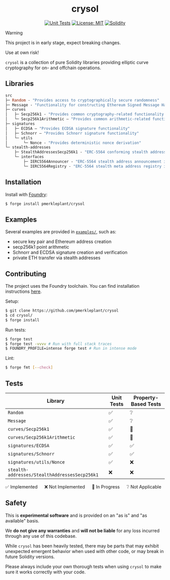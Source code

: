 <div align="center">

<h1>crysol</h1>

<a href="">[![Unit Tests][tests-shield]][tests-shield-url]</a>
<a href="">[![License: MIT][license-shield]][license-shield-url]</a>
<a href="">[![Solidity][solidity-shield]][solidity-shield-url]</a>

</div>

> [!WARNING]
>
> This project is in early stage, expect breaking changes.
>
> Use at own risk!

`crysol` is a collection of pure Solidity libraries providing elliptic curve cryptography for on- and offchain operations.

## Libraries

```ml
src
├─ Random - "Provides access to cryptographically secure randomness"
├─ Message - "Functionality for constructing Ethereum Signed Message Hashes"
├─ curves
│   ├─ Secp256k1 - "Provides common cryptography-related functionality for the secp256k1 elliptic curve"
│   └─ Secp256k1Arithmetic — "Provides common arithmetic-related functionality for the secp256k1 elliptic curve"
├─ signatures
│   ├─ ECDSA — "Provides ECDSA signature functionality"
│   ├─ Schnorr — "Provides Schnorr signature functionality"
│   └─ utils
│       └─ Nonce - "Provides deterministic nonce derivation"
└─ stealth-addresses
    ├─ StealthAddressesSecp256k1 - "ERC-5564 conforming stealth addresses for the secp256k1 curve"
    └─ interfaces
        ├─ IERC5564Announcer - "ERC-5564 stealth address announcement interface"
        └─ IERC5564Registry - "ERC-5564 stealth meta address registry interface"
```

## Installation

Install with [Foundry](https://getfoundry.sh/):

```bash
$ forge install pmerkleplant/crysol
```

## Examples

Several examples are provided in [`examples/`](./examples), such as:
- secure key pair and Ethereum address creation
- secp256k1 point arithmetic
- Schnorr and ECDSA signature creation and verification
- private ETH transfer via stealth addresses

## Contributing

The project uses the Foundry toolchain. You can find installation instructions [here](https://getfoundry.sh/).

Setup:

```bash
$ git clone https://github.com/pmerkleplant/crysol
$ cd crysol/
$ forge install
```

Run tests:

```bash
$ forge test
$ forge test -vvvv # Run with full stack traces
$ FOUNDRY_PROFILE=intense forge test # Run in intense mode
```

Lint:

```bash
$ forge fmt [--check]
```

## Tests

| **Library**                                   | **Unit Tests** | **Property-Based Tests** |
| --------------------------------------------- | -------------- | ------------------------ |
| `Random`                                      | ✅              | ❔                      |
| `Message`                                     | ✅              | ❔                      |
| `curves/Secp256k1`                            | ✅              | 🚧                      |
| `curves/Secp256k1Arithmetic`                  | ✅              | 🚧                      |
| `signatures/ECDSA`                            | ✅              | ✅                      |
| `signatures/Schnorr`                          | ✅              | ✅                      |
| `signatures/utils/Nonce`                      | ✅              | ❌                      |
| `stealth-addresses/StealthAddressesSecp256k1` | ❌              | ❌                      |

✅ Implemented &emsp; ❌ Not Implemented &emsp; 🚧 In Progress &emsp; ❔ Not Applicable

## Safety

This is **experimental software** and is provided on an "as is" and "as available" basis.

We **do not give any warranties** and **will not be liable** for any loss incurred through any use of this codebase.

While `crysol` has been heavily tested, there may be parts that may exhibit unexpected emergent behavior when used with other code, or may break in future Solidity versions.

Please always include your own thorough tests when using `crysol` to make sure it works correctly with your code.

<!--- Shields -->
[tests-shield]: https://github.com/pmerkleplant/crysol/actions/workflows/unit-tests.yml/badge.svg
[tests-shield-url]: https://github.com/pmerkleplant/crysol/actions/workflows/unit-tests.yml
[license-shield]: https://img.shields.io/badge/License-MIT-yellow.svg
[license-shield-url]: https://opensource.org/licenses/MIT
[solidity-shield]: https://img.shields.io/badge/solidity-%3E=0.8.16%20%3C=0.8.23-aa6746
[solidity-shield-url]: https://github.com/pmerkleplant/crysol/actions/workflows/solc-version-tests.yml
